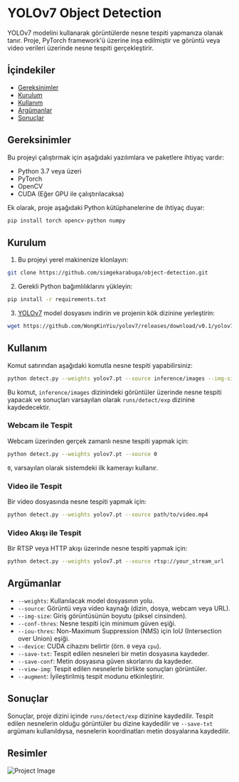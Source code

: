 # YOLOv7 Object Detection

YOLOv7 modelini kullanarak görüntülerde nesne tespiti yapmanıza olanak tanır. Proje, PyTorch framework'ü üzerine inşa edilmiştir ve görüntü veya video verileri üzerinde nesne tespiti gerçekleştirir.

## İçindekiler
- [Gereksinimler](#gereksinimler)
- [Kurulum](#kurulum)
- [Kullanım](#kullanım)
- [Argümanlar](#argümanlar)
- [Sonuçlar](#sonuçlar)

## Gereksinimler

Bu projeyi çalıştırmak için aşağıdaki yazılımlara ve paketlere ihtiyaç vardır:

- Python 3.7 veya üzeri
- PyTorch
- OpenCV
- CUDA (Eğer GPU ile çalıştırılacaksa)
  
Ek olarak, proje aşağıdaki Python kütüphanelerine de ihtiyaç duyar:

```bash
pip install torch opencv-python numpy
```

## Kurulum

1. Bu projeyi yerel makinenize klonlayın:

```bash
git clone https://github.com/simgekarabuga/object-detection.git
```

2. Gerekli Python bağımlılıklarını yükleyin:

```bash
pip install -r requirements.txt
```

3. [YOLOv7](https://github.com/WongKinYiu/yolov7) model dosyasını indirin ve projenin kök dizinine yerleştirin:

```bash
wget https://github.com/WongKinYiu/yolov7/releases/download/v0.1/yolov7.pt
```

## Kullanım

Komut satırından aşağıdaki komutla nesne tespiti yapabilirsiniz:

```bash
python detect.py --weights yolov7.pt --source inference/images --img-size 640 --conf-thres 0.25
```

Bu komut, `inference/images` dizinindeki görüntüler üzerinde nesne tespiti yapacak ve sonuçları varsayılan olarak `runs/detect/exp` dizinine kaydedecektir.

### Webcam ile Tespit

Webcam üzerinden gerçek zamanlı nesne tespiti yapmak için:

```bash
python detect.py --weights yolov7.pt --source 0
```

`0`, varsayılan olarak sistemdeki ilk kamerayı kullanır.

### Video ile Tespit

Bir video dosyasında nesne tespiti yapmak için:

```bash
python detect.py --weights yolov7.pt --source path/to/video.mp4
```

### Video Akışı ile Tespit

Bir RTSP veya HTTP akışı üzerinde nesne tespiti yapmak için:

```bash
python detect.py --weights yolov7.pt --source rtsp://your_stream_url
```

## Argümanlar

- `--weights`: Kullanılacak model dosyasının yolu.
- `--source`: Görüntü veya video kaynağı (dizin, dosya, webcam veya URL).
- `--img-size`: Giriş görüntüsünün boyutu (piksel cinsinden).
- `--conf-thres`: Nesne tespiti için minimum güven eşiği.
- `--iou-thres`: Non-Maximum Suppression (NMS) için IoU (Intersection over Union) eşiği.
- `--device`: CUDA cihazını belirtir (örn. `0` veya `cpu`).
- `--save-txt`: Tespit edilen nesneleri bir metin dosyasına kaydeder.
- `--save-conf`: Metin dosyasına güven skorlarını da kaydeder.
- `--view-img`: Tespit edilen nesnelerle birlikte sonuçları görüntüler.
- `--augment`: İyileştirilmiş tespit modunu etkinleştirir.

## Sonuçlar

Sonuçlar, proje dizini içinde `runs/detect/exp` dizinine kaydedilir. Tespit edilen nesnelerin olduğu görüntüler bu dizine kaydedilir ve `--save-txt` argümanı kullanıldıysa, nesnelerin koordinatları metin dosyalarına kaydedilir.

## Resimler
![Project Image](https://github.com/user-attachments/assets/289ec14a-b35f-4cb6-8ff1-6c0a5925d956)
